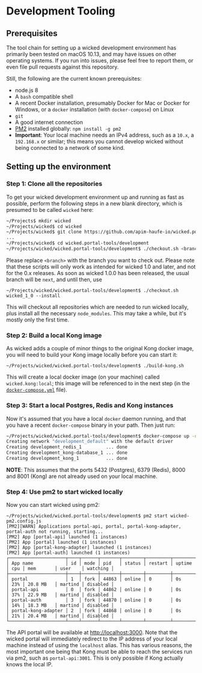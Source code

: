 # Development Tooling

## Prerequisites

The tool chain for setting up a wicked development environment has primarily been tested on macOS 10.13, and may have issues on other operating systems. If you run into issues, please feel free to report them, or even file pull requests against this repository.

Still, the following are the current known prerequisites:

* node.js 8
* A `bash` compatible shell
* A recent Docker installation, presumably Docker for Mac or Docker for Windows, or a `docker` installation (with `docker-compose`) on Linux
* `git`
* A good internet connection
* [PM2](http://pm2.keymetrics.io) installed globally: `npm install -g pm2`
* **Important**: Your local machine needs an IPv4 address, such as a `10.x`, a `192.168.x` or similar; this means you cannot develop wicked without being connected to a network of some kind.

## Setting up the environment

### Step 1: Clone all the repositories

To get your wicked development environment up and running as fast as possible, perform the following steps in a new blank directory, which is presumed to be called `wicked` here:

```bash
~/Projects$ mkdir wicked
~/Projects/wicked$ cd wicked
~/Projects/wicked$ git clone https://github.com/apim-haufe-io/wicked.portal-tools
...
~/Projects/wicked$ cd wicked.portal-tools/development
~/Projects/wicked/wicked.portal-tools/development$ ./checkout.sh <branch> --install
```

Please replace `<branch>` with the branch you want to check out. Please note that these scripts will only work as intended for wicked 1.0 and later, and not for the 0.x releases. As soon as wicked 1.0.0 has been released, the usual branch will be `next`, and until then, use

```
~/Projects/wicked/wicked.portal-tools/development$ ./checkout.sh wicked_1_0 --install
```

This will checkout all repositories which are needed to run wicked locally, plus install all the necessary `node_modules`. This may take a while, but it's mostly only the first time.

### Step 2: Build a local Kong image

As wicked adds a couple of minor things to the original Kong docker image, you will need to build your Kong image locally before you can start it:

```
~/Projects/wicked/wicked.portal-tools/development$ ./build-kong.sh
```

This will create a local docker image (on your machine) called `wicked.kong:local`; this image will be referenced to in the next step (in the [`docker-compose.yml`](docker-compose.yml) file).

### Step 3: Start a local Postgres, Redis and Kong instances

Now it's assumed that you have a local `docker` daemon running, and that you have a recent `docker-compose` binary in your path. Then just run:

```bash
~/Projects/wicked/wicked.portal-tools/development$ docker-compose up -d
Creating network "development_default" with the default driver
Creating development_redis_1         ... done
Creating development_kong-database_1 ... done
Creating development_kong_1          ... done
```

**NOTE**: This assumes that the ports 5432 (Postgres), 6379 (Redis), 8000 and 8001 (Kong) are not already used on your local machine.

### Step 4: Use pm2 to start wicked locally

Now you can start wicked using pm2:

```
~/Projects/wicked/wicked.portal-tools/development$ pm2 start wicked-pm2.config.js 
[PM2][WARN] Applications portal-api, portal, portal-kong-adapter, portal-auth not running, starting...
[PM2] App [portal-api] launched (1 instances)
[PM2] App [portal] launched (1 instances)
[PM2] App [portal-kong-adapter] launched (1 instances)
[PM2] App [portal-auth] launched (1 instances)
┌─────────────────────┬────┬──────┬───────┬────────┬─────────┬────────┬─────┬───────────┬─────────┬──────────┐
│ App name            │ id │ mode │ pid   │ status │ restart │ uptime │ cpu │ mem       │ user    │ watching │
├─────────────────────┼────┼──────┼───────┼────────┼─────────┼────────┼─────┼───────────┼─────────┼──────────┤
│ portal              │ 1  │ fork │ 44863 │ online │ 0       │ 0s     │ 23% │ 20.8 MB   │ martind │ disabled │
│ portal-api          │ 0  │ fork │ 44862 │ online │ 0       │ 0s     │ 37% │ 22.9 MB   │ martind │ disabled │
│ portal-auth         │ 3  │ fork │ 44870 │ online │ 0       │ 0s     │ 14% │ 18.3 MB   │ martind │ disabled │
│ portal-kong-adapter │ 2  │ fork │ 44868 │ online │ 0       │ 0s     │ 21% │ 20.4 MB   │ martind │ disabled │
└─────────────────────┴────┴──────┴───────┴────────┴─────────┴────────┴─────┴───────────┴─────────┴──────────┘
```

The API portal will be available at [http://localhost:3000](http://localhost:3000). Note that the wicked portal will immediately redirect to the IP address of your local machine instead of using the `localhost` alias. This has various reasons, the most important one being that Kong must be able to reach the services run via pm2, such as `portal-api:3001`. This is only possible if Kong actually knows the local IP.

